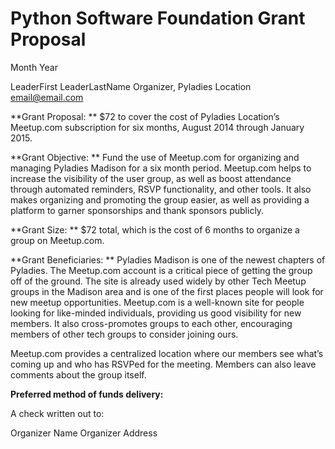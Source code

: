 # Python Software Foundation Grant Proposal
Month Year

LeaderFirst LeaderLastName
Organizer, Pyladies Location
email@email.com

**Grant Proposal: ** $72 to cover the cost of Pyladies Location’s Meetup.com subscription for six months, August 2014 through January 2015.

**Grant Objective: ** Fund the use of Meetup.com for organizing and managing Pyladies Madison for a six month period. Meetup.com helps to increase the visibility of the user group, as well as boost attendance through automated reminders, RSVP functionality, and other tools. It also makes organizing and promoting the group easier, as well as providing a platform to garner sponsorships and thank sponsors publicly.

**Grant Size: ** $72 total, which is the cost of 6 months to organize a group on Meetup.com.

**Grant Beneficiaries: ** Pyladies Madison is one of the newest chapters of Pyladies. The Meetup.com account is a critical piece of getting the group off of the ground. The site is already used widely by other Tech Meetup groups in the Madison area and is one of the first places people will look for new meetup opportunities. Meetup.com is a well-known site for people looking for like-minded individuals, providing us good visibility for new members.  It also cross-promotes groups to each other, encouraging members of other tech groups to consider joining ours.  

Meetup.com provides a centralized location where our members see what’s coming up and who has RSVPed for the meeting. Members can also leave comments about the group itself.

**Preferred method of funds delivery:**

A check written out to:

Organizer Name
Organizer Address
